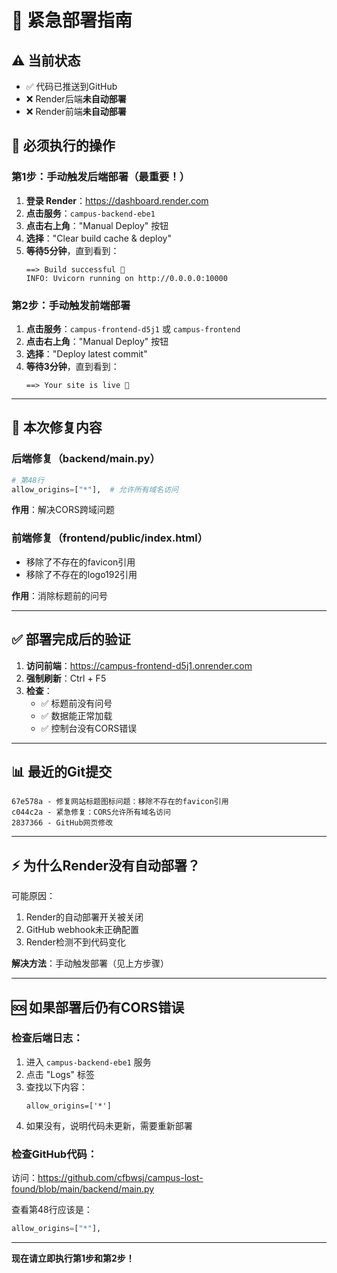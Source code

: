 # 🚨 紧急部署指南

## ⚠️ 当前状态
- ✅ 代码已推送到GitHub
- ❌ Render后端**未自动部署**
- ❌ Render前端**未自动部署**

## 🎯 必须执行的操作

### 第1步：手动触发后端部署（最重要！）

1. **登录 Render**：https://dashboard.render.com
2. **点击服务**：`campus-backend-ebe1`
3. **点击右上角**："Manual Deploy" 按钮
4. **选择**："Clear build cache & deploy"
5. **等待5分钟**，直到看到：
   ```
   ==> Build successful 🎉
   INFO: Uvicorn running on http://0.0.0.0:10000
   ```

### 第2步：手动触发前端部署

1. **点击服务**：`campus-frontend-d5j1` 或 `campus-frontend`
2. **点击右上角**："Manual Deploy" 按钮
3. **选择**："Deploy latest commit"
4. **等待3分钟**，直到看到：
   ```
   ==> Your site is live 🎉
   ```

---

## 📝 本次修复内容

### 后端修复（backend/main.py）
```python
# 第48行
allow_origins=["*"],  # 允许所有域名访问
```

**作用**：解决CORS跨域问题

### 前端修复（frontend/public/index.html）
- 移除了不存在的favicon引用
- 移除了不存在的logo192引用

**作用**：消除标题前的问号

---

## ✅ 部署完成后的验证

1. **访问前端**：https://campus-frontend-d5j1.onrender.com
2. **强制刷新**：Ctrl + F5
3. **检查**：
   - ✅ 标题前没有问号
   - ✅ 数据能正常加载
   - ✅ 控制台没有CORS错误

---

## 📊 最近的Git提交

```
67e578a - 修复网站标题图标问题：移除不存在的favicon引用
c044c2a - 紧急修复：CORS允许所有域名访问
2837366 - GitHub网页修改
```

---

## ⚡ 为什么Render没有自动部署？

可能原因：
1. Render的自动部署开关被关闭
2. GitHub webhook未正确配置
3. Render检测不到代码变化

**解决方法**：手动触发部署（见上方步骤）

---

## 🆘 如果部署后仍有CORS错误

### 检查后端日志：
1. 进入 `campus-backend-ebe1` 服务
2. 点击 "Logs" 标签
3. 查找以下内容：
   ```
   allow_origins=['*']
   ```
4. 如果没有，说明代码未更新，需要重新部署

### 检查GitHub代码：
访问：https://github.com/cfbwsj/campus-lost-found/blob/main/backend/main.py

查看第48行应该是：
```python
allow_origins=["*"],
```

---

**现在请立即执行第1步和第2步！**

